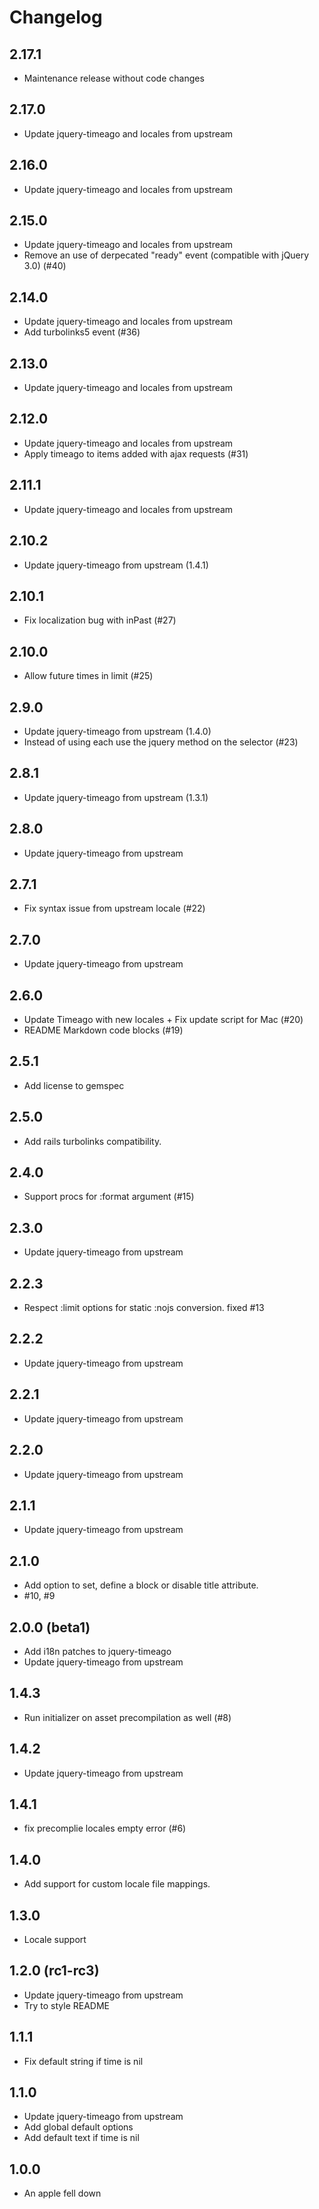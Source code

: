 # Changelog

## 2.17.1

* Maintenance release without code changes

## 2.17.0

* Update jquery-timeago and locales from upstream

## 2.16.0

* Update jquery-timeago and locales from upstream

## 2.15.0

* Update jquery-timeago and locales from upstream
* Remove an use of derpecated "ready" event (compatible with jQuery 3.0) (#40)

## 2.14.0

* Update jquery-timeago and locales from upstream
* Add turbolinks5 event (#36)

## 2.13.0

* Update jquery-timeago and locales from upstream

## 2.12.0

* Update jquery-timeago and locales from upstream
* Apply timeago to items added with ajax requests (#31)

## 2.11.1

* Update jquery-timeago and locales from upstream

## 2.10.2

* Update jquery-timeago from upstream (1.4.1)

## 2.10.1

* Fix localization bug with inPast (#27)

## 2.10.0

* Allow future times in limit (#25)

## 2.9.0

* Update jquery-timeago from upstream (1.4.0)
* Instead of using each use the jquery method on the selector (#23)

## 2.8.1

* Update jquery-timeago from upstream (1.3.1)

## 2.8.0

* Update jquery-timeago from upstream

## 2.7.1

* Fix syntax issue from upstream locale (#22)

## 2.7.0

* Update jquery-timeago from upstream

## 2.6.0

* Update Timeago with new locales + Fix update script for Mac (#20)
* README Markdown code blocks (#19)

## 2.5.1

* Add license to gemspec

## 2.5.0

* Add rails turbolinks compatibility.

## 2.4.0

* Support procs for :format argument (#15)

## 2.3.0

* Update jquery-timeago from upstream

## 2.2.3

* Respect :limit options for static :nojs conversion. fixed #13

## 2.2.2

* Update jquery-timeago from upstream

## 2.2.1

* Update jquery-timeago from upstream

## 2.2.0

* Update jquery-timeago from upstream

## 2.1.1

* Update jquery-timeago from upstream

## 2.1.0

* Add option to set, define a block or disable title attribute.
* #10, #9

## 2.0.0 (beta1)

* Add i18n patches to jquery-timeago
* Update jquery-timeago from upstream

## 1.4.3

* Run initializer on asset precompilation as well (#8)

## 1.4.2

* Update jquery-timeago from upstream

## 1.4.1

* fix precomplie locales empty error (#6)

## 1.4.0

* Add support for custom locale file mappings.

## 1.3.0

* Locale support

## 1.2.0 (rc1-rc3)

* Update jquery-timeago from upstream
* Try to style README

## 1.1.1

* Fix default string if time is nil

## 1.1.0

* Update jquery-timeago from upstream
* Add global default options
* Add default text if time is nil

## 1.0.0

* An apple fell down
